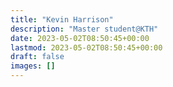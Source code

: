 ```yaml
---
title: "Kevin Harrison"
description: "Master student@KTH"
date: 2023-05-02T08:50:45+00:00
lastmod: 2023-05-02T08:50:45+00:00
draft: false
images: []
---
```


